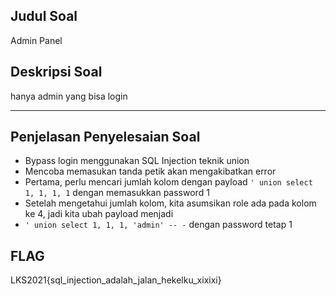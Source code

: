 ## Judul Soal
Admin Panel

## Deskripsi Soal
hanya admin yang bisa login

---

## Penjelasan Penyelesaian Soal
- Bypass login menggunakan SQL Injection teknik union
- Mencoba memasukan tanda petik akan mengakibatkan error
- Pertama, perlu mencari jumlah kolom dengan payload `' union select 1, 1, 1, 1` dengan memasukkan password 1
- Setelah mengetahui jumlah kolom, kita asumsikan role ada pada kolom ke 4, jadi kita ubah payload menjadi
- `' union select 1, 1, 1, 'admin' -- -` dengan password tetap 1

## FLAG
LKS2021{sql_injection_adalah_jalan_hekelku_xixixi}